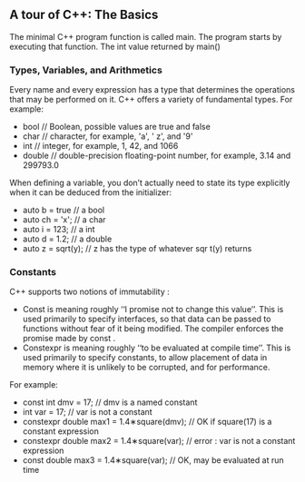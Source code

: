 <h2>A tour of C++: The Basics</h2>
The minimal C++ program function is called main. The program starts
by executing that function. The int value returned by main()
<h3>Types, Variables, and Arithmetics</h3>
Every name and every expression has a type that determines the operations that may be performed
on it. C++ offers a variety of fundamental types. For example:
<ul>
<li>bool // Boolean, possible values are true and false</li>
<li>char // character, for example, 'a', ' z', and '9'</li>
<li>int // integer, for example, 1, 42, and 1066</li>
<li>double // double-precision floating-point number, for example, 3.14 and 299793.0</li>
</ul>
When defining a variable, you don’t actually need to state its type explicitly when it can be
deduced from the initializer:
<ul>
<li>auto b = true // a bool</li>
<li>auto ch = 'x'; // a char</li>
<li>auto i = 123; // a int</li>
<li>auto d = 1.2; // a double</li>
<li>auto z = sqrt(y); // z has the type of whatever sqr t(y) returns </li>
</ul>
<h3>Constants</h3>
C++ supports two notions of immutability :
<ul>
  <li>Const is meaning roughly ‘‘I promise not to change this value’’. This is used primarily to specify interfaces, so that data can be passed to functions without fear of it being modified. The compiler enforces the promise made by const .</li>
  <li>Constexpr is meaning roughly ‘‘to be evaluated at compile time’’. This is used primarily to specify constants, to allow placement of data in memory where it is unlikely to be corrupted, and for performance.</li>
</ul>
For example:
<ul>
  <li>const int dmv = 17; // dmv is a named constant</li>
  <li>int var = 17; // var is not a constant</li>
  <li>constexpr double max1 = 1.4∗square(dmv); // OK if square(17) is a constant expression</li>
  <li>constexpr double max2 = 1.4∗square(var); // error : var is not a constant expression</li>
  <li>const double max3 = 1.4∗square(var); // OK, may be evaluated at run time</li>
</ul>
